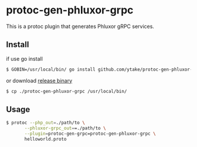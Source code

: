 # protoc-gen-phluxor-grpc

This is a protoc plugin that generates Phluxor gRPC services.

## Install

if use go install

```bash
$ GOBIN=/usr/local/bin/ go install github.com/ytake/protoc-gen-phluxor-grpc@latest
```

or download [release binary](https://github.com/ytake/protoc-gen-phluxor-grpc/releases)

```bash
$ cp ./protoc-gen-phluxor-grpc /usr/local/bin/
```

## Usage

```bash
$ protoc --php_out=./path/to \
       --phluxor-grpc_out==./path/to \
       --plugin=protoc-gen-grpc=protoc-gen-phluxor-grpc \
       helloworld.proto
```
